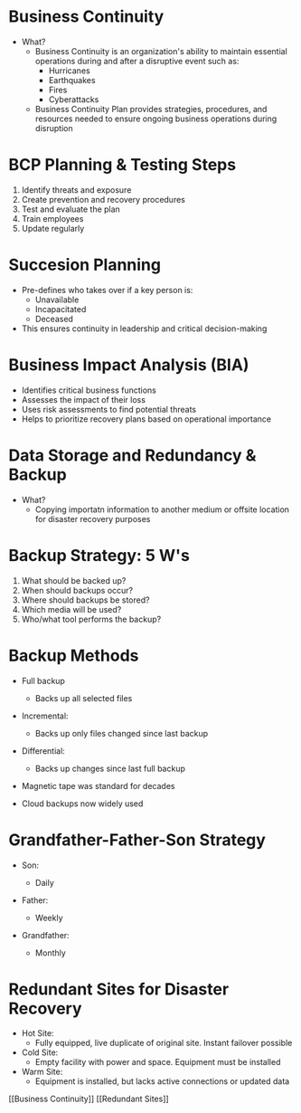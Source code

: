 # Business Continuity
- What?
	- Business Continuity is an organization's ability to maintain essential operations during and after a disruptive event such as:
		- Hurricanes
		- Earthquakes
		- Fires
		- Cyberattacks
	- Business Continuity Plan provides strategies, procedures, and resources needed to ensure ongoing business operations during disruption

# BCP Planning & Testing Steps
1. Identify threats and exposure
2. Create prevention and recovery procedures
3. Test and evaluate the plan
4. Train employees
5. Update regularly

# Succesion Planning
- Pre-defines who takes over if a key person is:
	- Unavailable
	- Incapacitated
	- Deceased
- This ensures continuity in leadership and critical decision-making

# Business Impact Analysis (BIA)
- Identifies critical business functions
- Assesses the impact of their loss
- Uses risk assessments to find potential threats
- Helps to prioritize recovery plans based on operational importance

# Data Storage and Redundancy & Backup
- What?
	- Copying importatn information to another medium or offsite location for disaster recovery purposes

# Backup Strategy: 5 W's
1. What should be backed up?
2. When should backups occur?
3. Where should backups be stored?
4. Which media will be used?
5. Who/what tool performs the backup?

# Backup Methods
- Full backup
	- Backs up all selected files
- Incremental:
	- Backs up only files changed since last backup
- Differential:
	- Backs up changes since last full backup

- Magnetic tape was standard for decades
- Cloud backups now widely used

# Grandfather-Father-Son Strategy
- Son:
	- Daily
	
- Father:
	- Weekly
	
- Grandfather:
	- Monthly

# Redundant Sites for Disaster Recovery
- Hot Site:
	- Fully equipped, live duplicate of original site. Instant failover possible
- Cold Site:
	- Empty facility with power and space. Equipment must be installed
- Warm Site:
	- Equipment is installed, but lacks active connections or updated data

[[Business Continuity]]
[[Redundant Sites]]


